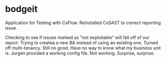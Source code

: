 # bodgeit

Application for Testing with CxFlow.
Reinstalled CxSAST to correct reporting issue.

Checking to see if issues marked as "not exploitable" will fall off of our report. 
Trying to createa a new BA instead of using an existing one. 
Turned off multi-tenancy. Still no good.
Have no way to know what my business unit is.
Jurgen provided a working config file. 
Not working. Surprise, surprise.


